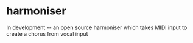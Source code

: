# harmoniser
In development -- an open source harmoniser which takes MIDI input to create a chorus from vocal input 
